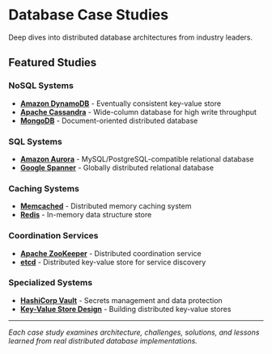 # Database Case Studies

Deep dives into distributed database architectures from industry leaders.

## Featured Studies

### NoSQL Systems
- **[Amazon DynamoDB](amazon-dynamo.md)** - Eventually consistent key-value store
- **[Apache Cassandra](cassandra.md)** - Wide-column database for high write throughput
- **[MongoDB](mongodb.md)** - Document-oriented distributed database

### SQL Systems  
- **[Amazon Aurora](amazon-aurora.md)** - MySQL/PostgreSQL-compatible relational database
- **[Google Spanner](google-spanner.md)** - Globally distributed relational database

### Caching Systems
- **[Memcached](memcached.md)** - Distributed memory caching system
- **[Redis](redis-architecture.md)** - In-memory data structure store

### Coordination Services
- **[Apache ZooKeeper](zookeeper.md)** - Distributed coordination service
- **[etcd](etcd.md)** - Distributed key-value store for service discovery

### Specialized Systems
- **[HashiCorp Vault](vault.md)** - Secrets management and data protection
- **[Key-Value Store Design](key-value-store.md)** - Building distributed key-value stores

---

*Each case study examines architecture, challenges, solutions, and lessons learned from real distributed database implementations.*